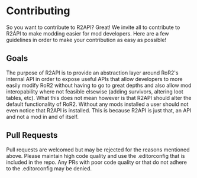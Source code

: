 # Contributing

So you want to contribute to R2API? Great! We invite all to contribute to R2API to make modding
easier for mod developers. Here are a few guidelines in order to make your contribution as easy as possible!

## Goals
The purpose of R2API is to provide an abstraction layer around RoR2's internal API in order to expose 
useful APIs that allow developers to more easily modify RoR2 without having to go to great depths and also allow 
mod interopability where not feasible elsewise (adding survivors, altering loot tables, etc). What this does not mean 
however is that R2API should alter the default functionality of RoR2. Without any mods installed a user should 
not even notice that R2API is installed. This is because R2API is just that, an API and not a mod in and of itself.

## Pull Requests
Pull requests are welcomed but may be rejected for the reasons mentioned above. Please maintain high code quality and
use the .editorconfig that is included in the repo. Any PRs with poor code quality or that do not adhere to the
.editorconfig may be denied.
